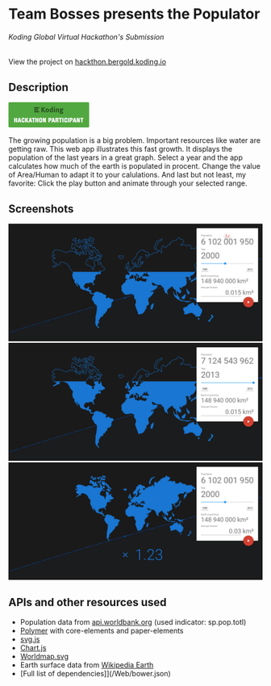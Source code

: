 # Team Bosses presents the **Populator**
###### Koding Global Virtual Hackathon's Submission

View the project on [hackthon.bergold.koding.io](http://hackathon.bergold.koding.io/)

## Description

[![Koding Hackathon](/Images/badge.png?raw=true "Koding Hackathon")](https://koding.com/Hackathon)

The growing population is a big problem. Important resources like water are getting raw.
This web app illustrates this fast growth.
It displays the population of the last years in a great graph.
Select a year and the app calculates how much of the earth is populated in procent.
Change the value of Area/Human to adapt it to your calulations.
And last but not least, my favorite: Click the play button and animate through your selected range.

## Screenshots

![Screenshot 1](/Images/screenshot-1.png?raw=true "Screenshot 1")
![Screenshot 2](/Images/screenshot-2.png?raw=true "Screenshot 2")
![Screenshot 3](/Images/screenshot-3.png?raw=true "Screenshot 3")

## APIs and other resources used

- Population data from [api.worldbank.org](http://worldbank.org) (used indicator: sp.pop.totl)
- [Polymer](https://www.polymer-project.org/) with core-elements and paper-elements
- [svg.js](http://svgjs.com/)
- [Chart.js](http://www.chartjs.org/)
- [Worldmap.svg](http://www.endlessicons.com/free-icons/world-map-icon/)
- Earth surface data from [Wikipedia Earth](http://en.wikipedia.org/wiki/Earth)
- [Full list of dependencies]](/Web/bower.json)
